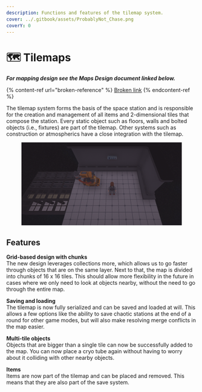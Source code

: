 ```yaml
---
description: Functions and features of the tilemap system.
cover: ../.gitbook/assets/ProbablyNot_Chase.png
coverY: 0
---
```


# 🗺 Tilemaps

_**For mapping design see the Maps Design document linked below.**_

{% content-ref url="broken-reference" %}
[Broken link](broken-reference)
{% endcontent-ref %}

The tilemap system forms the basis of the space station and is responsible for the creation and management of all items and 2-dimensional tiles that compose the station. Every static object such as floors, walls and bolted objects (i.e., fixtures) are part of the tilemap. Other systems such as construction or atmospherics have a close integration with the tilemap.

<figure><img src="../.gitbook/assets/image (39).png" alt=""><figcaption></figcaption></figure>

## Features

**Grid-based design with chunks**\
The new design leverages collections more, which allows us to go faster through objects that are on the same layer. Next to that, the map is divided into chunks of 16 x 16 tiles. This should allow more flexibility in the future in cases where we only need to look at objects nearby, without the need to go through the entire map.

**Saving and loading**\
The tilemap is now fully serialized and can be saved and loaded at will. This allows a few options like the ability to save chaotic stations at the end of a round for other game modes, but will also make resolving merge conflicts in the map easier.

**Multi-tile objects**\
Objects that are bigger than a single tile can now be successfully added to the map. You can now place a cryo tube again without having to worry about it colliding with other nearby objects.

**Items**\
Items are now part of the tilemap and can be placed and removed. This means that they are also part of the save system.
